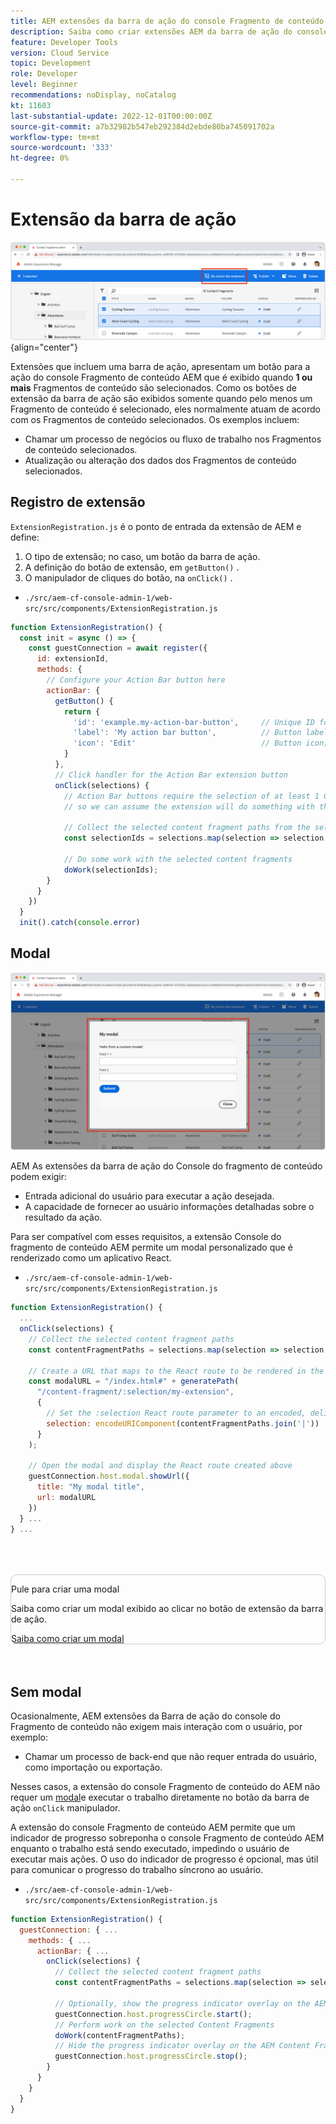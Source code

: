 ```yaml
---
title: AEM extensões da barra de ação do console Fragmento de conteúdo
description: Saiba como criar extensões AEM da barra de ação do console Fragmento de conteúdo .
feature: Developer Tools
version: Cloud Service
topic: Development
role: Developer
level: Beginner
recommendations: noDisplay, noCatalog
kt: 11603
last-substantial-update: 2022-12-01T00:00:00Z
source-git-commit: a7b32982b547eb292384d2ebde80ba745091702a
workflow-type: tm+mt
source-wordcount: '333'
ht-degree: 0%

---
```



# Extensão da barra de ação

![Extensão da barra de ação](./assets/action-bar/action-bar.png){align="center"}

Extensões que incluem uma barra de ação, apresentam um botão para a ação do console Fragmento de conteúdo AEM que é exibido quando __1 ou mais__ Fragmentos de conteúdo são selecionados. Como os botões de extensão da barra de ação são exibidos somente quando pelo menos um Fragmento de conteúdo é selecionado, eles normalmente atuam de acordo com os Fragmentos de conteúdo selecionados. Os exemplos incluem:

+ Chamar um processo de negócios ou fluxo de trabalho nos Fragmentos de conteúdo selecionados.
+ Atualização ou alteração dos dados dos Fragmentos de conteúdo selecionados.

## Registro de extensão

`ExtensionRegistration.js` é o ponto de entrada da extensão de AEM e define:

1. O tipo de extensão; no caso, um botão da barra de ação.
1. A definição do botão de extensão, em `getButton()` .
1. O manipulador de cliques do botão, na `onClick()` .

+ `./src/aem-cf-console-admin-1/web-src/src/components/ExtensionRegistration.js`

```javascript
function ExtensionRegistration() {
  const init = async () => {
    const guestConnection = await register({
      id: extensionId,
      methods: {
        // Configure your Action Bar button here
        actionBar: {
          getButton() {
            return {
              'id': 'example.my-action-bar-button',     // Unique ID for the button
              'label': 'My action bar button',          // Button label 
              'icon': 'Edit'                            // Button icon; get name from: https://spectrum.adobe.com/page/icons/ (Remove spaces, keep uppercase)
            }
          },
          // Click handler for the Action Bar extension button
          onClick(selections) {
            // Action Bar buttons require the selection of at least 1 Content Fragment, 
            // so we can assume the extension will do something with these selections

            // Collect the selected content fragment paths from the selections parameter
            const selectionIds = selections.map(selection => selection.id);
            
            // Do some work with the selected content fragments
            doWork(selectionIds);          
        }
      }
    })
  }
  init().catch(console.error)
```

## Modal

![Modal](./assets/modal/modal.png)

AEM As extensões da barra de ação do Console do fragmento de conteúdo podem exigir:

+ Entrada adicional do usuário para executar a ação desejada.
+ A capacidade de fornecer ao usuário informações detalhadas sobre o resultado da ação.

Para ser compatível com esses requisitos, a extensão Console do fragmento de conteúdo AEM permite um modal personalizado que é renderizado como um aplicativo React.

+ `./src/aem-cf-console-admin-1/web-src/src/components/ExtensionRegistration.js`

```javascript
function ExtensionRegistration() {
  ...
  onClick(selections) {
    // Collect the selected content fragment paths 
    const contentFragmentPaths = selections.map(selection => selection.id);

    // Create a URL that maps to the React route to be rendered in the modal 
    const modalURL = "/index.html#" + generatePath(
      "/content-fragment/:selection/my-extension",
      {
        // Set the :selection React route parameter to an encoded, delimited list of paths of the selected content fragments
        selection: encodeURIComponent(contentFragmentPaths.join('|'))
      }
    );

    // Open the modal and display the React route created above
    guestConnection.host.modal.showUrl({
      title: "My modal title",
      url: modalURL
    })     
  } ...     
} ...
```

<div class="column is-8-desktop is-full-mobile is-half-tablet" style="
    border: solid 1px #ccc;
    border-radius: 10px;
    margin: 4rem auto;
">
  <div class="is-flex is-padded-small is-padded-big-mobile">
    <div>
      <p class="has-text-weight-bold is-size-36 is-size-27-touch is-margin-bottom-big has-text-blackest">Pule para criar uma modal</p>
      <p class="has-text-blackest">Saiba como criar um modal exibido ao clicar no botão de extensão da barra de ação.</p>
      <div class="has-align-start is-margin-top-big">
        <a href="./modal.md" target="_blank" class="spectrum-Button spectrum-Button--outline spectrum-Button--primary spectrum-Button--sizeM">
          <span class="spectrum-Button-label has-no-wrap has-text-weight-bold" title="Saiba como criar um modal">Saiba como criar um modal</span>
        </a>
      </div>
    </div>
  </div>
</div>

## Sem modal

Ocasionalmente, AEM extensões da Barra de ação do console do Fragmento de conteúdo não exigem mais interação com o usuário, por exemplo:

+ Chamar um processo de back-end que não requer entrada do usuário, como importação ou exportação.

Nesses casos, a extensão do console Fragmento de conteúdo do AEM não requer um [modal](#modal)e executar o trabalho diretamente no botão da barra de ação `onClick` manipulador.

A extensão do console Fragmento de conteúdo AEM permite que um indicador de progresso sobreponha o console Fragmento de conteúdo AEM enquanto o trabalho está sendo executado, impedindo o usuário de executar mais ações. O uso do indicador de progresso é opcional, mas útil para comunicar o progresso do trabalho síncrono ao usuário.

+ `./src/aem-cf-console-admin-1/web-src/src/components/ExtensionRegistration.js`

```javascript
function ExtensionRegistration() {
  guestConnection: { ...
    methods: { ...
      actionBar: { ...
        onClick(selections) {
          // Collect the selected content fragment paths 
          const contentFragmentPaths = selections.map(selection => selection.id);

          // Optionally, show the progress indicator overlay on the AEM Content Fragment console
          guestConnection.host.progressCircle.start();
          // Perform work on the selected Content Fragments
          doWork(contentFragmentPaths);
          // Hide the progress indicator overlay on the AEM Content Fragment console when the work is done
          guestConnection.host.progressCircle.stop();
        }
      }
    }
  }
}
```
